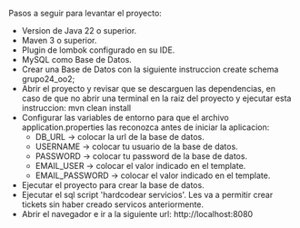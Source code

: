 Pasos a seguir para levantar el proyecto:

- Version de Java 22 o superior.
- Maven 3 o superior.
- Plugin de lombok configurado en su IDE.
- MySQL como Base de Datos.
- Crear una Base de Datos con la siguiente instruccion create schema grupo24_oo2;
- Abrir el proyecto y revisar que se descarguen las dependencias, en caso de que no abrir una terminal en la raiz del proyecto y ejecutar esta instruccion: mvn clean install
- Configurar las variables de entorno para que el archivo application.properties las reconozca antes de iniciar la aplicacion:
  - DB_URL -> colocar la url de la base de datos.
  - USERNAME -> colocar tu usuario de la base de datos.
  - PASSWORD -> colocar tu password de la base de datos.
  - EMAIL_USER -> colocar el valor indicado en el template.
  - EMAIL_PASSWORD -> colocar el valor indicado en el template.
- Ejecutar el proyecto para crear la base de datos.
- Ejecutar el sql script 'hardcodear servicios'. Les va a permitir crear tickets sin haber creado servicos anteriormente.
- Abrir el navegador e ir a la siguiente url: http://localhost:8080
